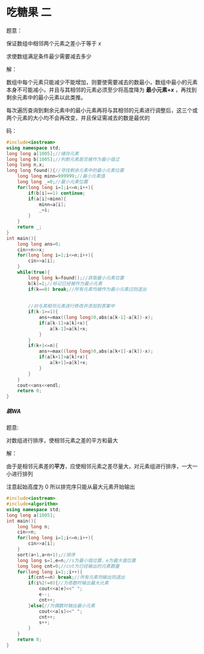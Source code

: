 # 吃糖果 二

题意：

保证数组中相邻两个元素之差小于等于 $x$

求使数组满足条件最少需要减去多少

解：

数组中每个元素只能减少不能增加，则要使需要减去的数最小，数组中最小的元素本身不可能减小，并且与其相邻的元素必须至少将高度降为 **最小元素$+x$** ，再找到剩余元素中的最小元素以此类推。

每次遍历查询到剩余元素中的最小元素再将与其相邻的元素进行调整后，这三个或两个元素的大小均不会再改变，并且保证需减去的数是最优的

码：

```c++
#include<iostream>
using namespace std;
long long a[1005];//储存元素
long long b[1005];//判断元素是否被作为最小值过
long long n,x;
long long found(){//寻找剩余元素中的最小元素位置
	long long minn=999999;//最小元素值
	long long _=0;//最小元素位置
	for(long long i=1;i<=n;i++){
		if(b[i]==1) continue;
		if(a[i]<minn){
			minn=a[i];
			_=i;
		}
	}
	return _;
}
int main(){
	long long ans=0;
	cin>>n>>x;
	for(long long i=1;i<=n;i++){
		cin>>a[i];
	}
	while(true){
		long long k=found();//获取最小元素位置
		b[k]=1;//标记已经被作为最小元素
		if(k==0) break;//所有元素均被作为最小元素过则退出
		
		
		//对与其相邻元素进行修改并添加到答案中
		if(k-1>=1){
			ans+=max((long long)0,abs(a[k-1]-a[k])-x);
			if(a[k-1]>a[k]+x){
				a[k-1]=a[k]+x;
			}
		}
		if(k+1<=n){
			ans+=max((long long)0,abs(a[k+1]-a[k])-x);
			if(a[k+1]>a[k]+x){
				a[k+1]=a[k]+x;
			}
		}
	}
	cout<<ans<<endl;
	return 0;
}
```

##### 跳WA

题意:

对数组进行排序，使相邻元素之差的平方和最大

解：

由于是相邻元素差的**平方**，应使相邻元素之差尽量大，对元素组进行排序，一大一小进行排列

注意起始高度为 $0$ 所以排完序只能从最大元素开始输出

```c++
#include<iostream>
#include<algorithm>
using namespace std;
long long a[1005];
int main(){
	long long n;
	cin>>n;
	for(long long i=1;i<=n;i++){
		cin>>a[i];
	}
	sort(a+1,a+n+1);//排序
	long long s=1,e=n;//s为最小值位置，e为最大值位置
	long long cnt=0;//cnt为已经输出的元素数量
	for(long long i=1;;i++){
		if(cnt==n) break;//所有元素均输出则退出
		if(i%2!=0){//为奇数时输出最大元素
			cout<<a[e]<<" ";
			e--;
			cnt++;
		}else{//为偶数时输出最小元素
			cout<<a[s]<<" ";
			cnt++;
			s++;
		}
	}
	return 0;
}
```

